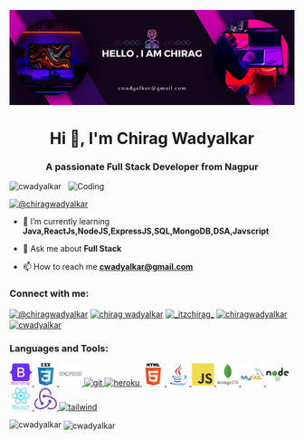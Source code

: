 ![MasterHead](https://github.com/cwadyalkar/cwadyalkar/blob/main/Hello%20%2C%20I%20am%20Chirag.png)
<h1 align="center">Hi 👋, I'm Chirag Wadyalkar</h1>
<h3 align="center">A passionate Full Stack Developer from Nagpur</h3>
<img align="right" alt="Coding" width="400" src="https://i.giphy.com/qgQUggAC3Pfv687qPC.webp">

<p align="left"> <img src="https://komarev.com/ghpvc/?username=cwadyalkar&label=Profile%20views&color=0e75b6&style=flat" alt="cwadyalkar" /> </p>

<p align="left"> <a href="https://twitter.com/@chiragwadyalkar" target="blank"><img src="https://img.shields.io/twitter/follow/@chiragwadyalkar?logo=twitter&style=for-the-badge" alt="@chiragwadyalkar" /></a> </p>

- 🌱 I’m currently learning **Java,ReactJs,NodeJS,ExpressJS,SQL,MongoDB,DSA,Javscript**

- 💬 Ask me about **Full Stack**

- 📫 How to reach me **cwadyalkar@gmail.com**

<h3 align="left">Connect with me:</h3>
<p align="left">
<a href="https://twitter.com/@chiragwadyalkar" target="blank"><img align="center" src="https://raw.githubusercontent.com/rahuldkjain/github-profile-readme-generator/master/src/images/icons/Social/twitter.svg" alt="@chiragwadyalkar" height="30" width="40" /></a>
<a href="https://linkedin.com/in/chirag wadyalkar" target="blank"><img align="center" src="https://raw.githubusercontent.com/rahuldkjain/github-profile-readme-generator/master/src/images/icons/Social/linked-in-alt.svg" alt="chirag wadyalkar" height="30" width="40" /></a>
<a href="https://instagram.com/_itzchirag_" target="blank"><img align="center" src="https://raw.githubusercontent.com/rahuldkjain/github-profile-readme-generator/master/src/images/icons/Social/instagram.svg" alt="_itzchirag_" height="30" width="40" /></a>
<a href="https://www.leetcode.com/chiragwadyalkar" target="blank"><img align="center" src="https://raw.githubusercontent.com/rahuldkjain/github-profile-readme-generator/master/src/images/icons/Social/leet-code.svg" alt="chiragwadyalkar" height="30" width="40" /></a>
<a href="https://auth.geeksforgeeks.org/user/cwadyalkar" target="blank"><img align="center" src="https://raw.githubusercontent.com/rahuldkjain/github-profile-readme-generator/master/src/images/icons/Social/geeks-for-geeks.svg" alt="cwadyalkar" height="30" width="40" /></a>
</p>

<h3 align="left">Languages and Tools:</h3>
<p align="left"> <a href="https://getbootstrap.com" target="_blank" rel="noreferrer"> <img src="https://raw.githubusercontent.com/devicons/devicon/master/icons/bootstrap/bootstrap-plain-wordmark.svg" alt="bootstrap" width="40" height="40"/> </a> <a href="https://www.w3schools.com/css/" target="_blank" rel="noreferrer"> <img src="https://raw.githubusercontent.com/devicons/devicon/master/icons/css3/css3-original-wordmark.svg" alt="css3" width="40" height="40"/> </a> <a href="https://expressjs.com" target="_blank" rel="noreferrer"> <img src="https://raw.githubusercontent.com/devicons/devicon/master/icons/express/express-original-wordmark.svg" alt="express" width="40" height="40"/> </a> <a href="https://git-scm.com/" target="_blank" rel="noreferrer"> <img src="https://www.vectorlogo.zone/logos/git-scm/git-scm-icon.svg" alt="git" width="40" height="40"/> </a> <a href="https://heroku.com" target="_blank" rel="noreferrer"> <img src="https://www.vectorlogo.zone/logos/heroku/heroku-icon.svg" alt="heroku" width="40" height="40"/> </a> <a href="https://www.w3.org/html/" target="_blank" rel="noreferrer"> <img src="https://raw.githubusercontent.com/devicons/devicon/master/icons/html5/html5-original-wordmark.svg" alt="html5" width="40" height="40"/> </a> <a href="https://www.java.com" target="_blank" rel="noreferrer"> <img src="https://raw.githubusercontent.com/devicons/devicon/master/icons/java/java-original.svg" alt="java" width="40" height="40"/> </a> <a href="https://developer.mozilla.org/en-US/docs/Web/JavaScript" target="_blank" rel="noreferrer"> <img src="https://raw.githubusercontent.com/devicons/devicon/master/icons/javascript/javascript-original.svg" alt="javascript" width="40" height="40"/> </a> <a href="https://www.mongodb.com/" target="_blank" rel="noreferrer"> <img src="https://raw.githubusercontent.com/devicons/devicon/master/icons/mongodb/mongodb-original-wordmark.svg" alt="mongodb" width="40" height="40"/> </a> <a href="https://www.mysql.com/" target="_blank" rel="noreferrer"> <img src="https://raw.githubusercontent.com/devicons/devicon/master/icons/mysql/mysql-original-wordmark.svg" alt="mysql" width="40" height="40"/> </a> <a href="https://nodejs.org" target="_blank" rel="noreferrer"> <img src="https://raw.githubusercontent.com/devicons/devicon/master/icons/nodejs/nodejs-original-wordmark.svg" alt="nodejs" width="40" height="40"/> </a> <a href="https://reactjs.org/" target="_blank" rel="noreferrer"> <img src="https://raw.githubusercontent.com/devicons/devicon/master/icons/react/react-original-wordmark.svg" alt="react" width="40" height="40"/> </a> <a href="https://redux.js.org" target="_blank" rel="noreferrer"> <img src="https://raw.githubusercontent.com/devicons/devicon/master/icons/redux/redux-original.svg" alt="redux" width="40" height="40"/> </a> <a href="https://tailwindcss.com/" target="_blank" rel="noreferrer"> <img src="https://www.vectorlogo.zone/logos/tailwindcss/tailwindcss-icon.svg" alt="tailwind" width="40" height="40"/> </a> </p>

<p><img align="left" src="https://github-readme-stats.vercel.app/api/top-langs?username=cwadyalkar&show_icons=true&locale=en&layout=compact" alt="cwadyalkar" /></p>

<p>&nbsp;<img align="center" src="https://github-readme-stats.vercel.app/api?username=cwadyalkar&show_icons=true&locale=en" alt="cwadyalkar" /></p>


